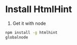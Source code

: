 Install HtmlHint
================

1. Get it with node

  ```bash
  npm install -g htmlhint
  globalnode
  ```

